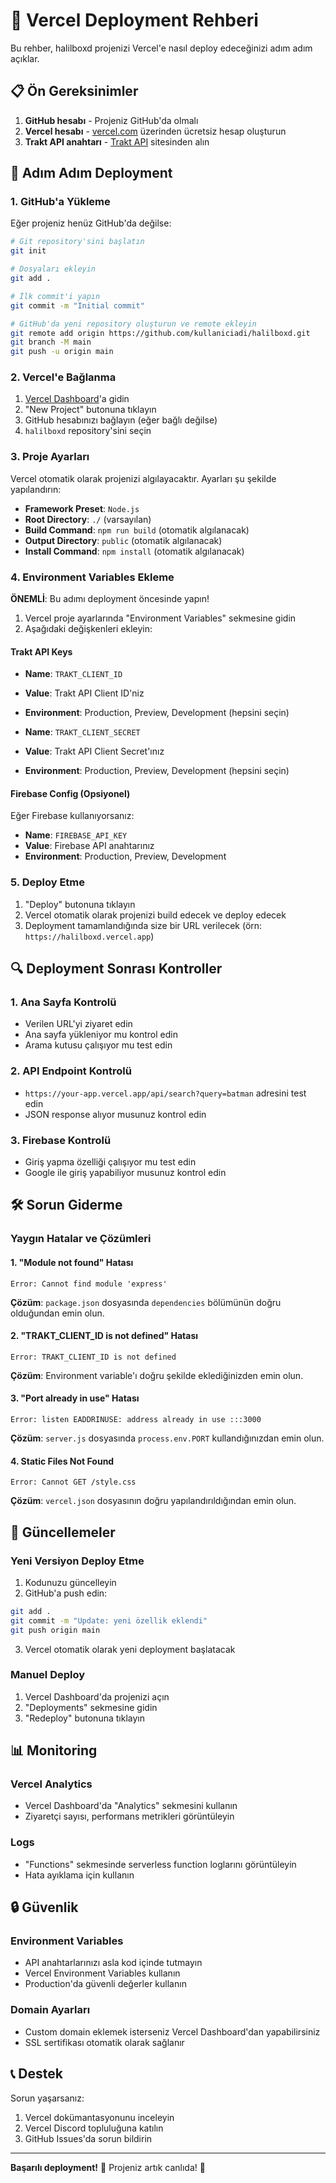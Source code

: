 # 🚀 Vercel Deployment Rehberi

Bu rehber, halilboxd projenizi Vercel'e nasıl deploy edeceğinizi adım adım açıklar.

## 📋 Ön Gereksinimler

1. **GitHub hesabı** - Projeniz GitHub'da olmalı
2. **Vercel hesabı** - [vercel.com](https://vercel.com) üzerinden ücretsiz hesap oluşturun
3. **Trakt API anahtarı** - [Trakt API](https://trakt.tv/oauth/applications) sitesinden alın

## 🔧 Adım Adım Deployment

### 1. GitHub'a Yükleme

Eğer projeniz henüz GitHub'da değilse:

```bash
# Git repository'sini başlatın
git init

# Dosyaları ekleyin
git add .

# İlk commit'i yapın
git commit -m "Initial commit"

# GitHub'da yeni repository oluşturun ve remote ekleyin
git remote add origin https://github.com/kullaniciadi/halilboxd.git
git branch -M main
git push -u origin main
```

### 2. Vercel'e Bağlanma

1. [Vercel Dashboard](https://vercel.com/dashboard)'a gidin
2. "New Project" butonuna tıklayın
3. GitHub hesabınızı bağlayın (eğer bağlı değilse)
4. `halilboxd` repository'sini seçin

### 3. Proje Ayarları

Vercel otomatik olarak projenizi algılayacaktır. Ayarları şu şekilde yapılandırın:

- **Framework Preset**: `Node.js`
- **Root Directory**: `./` (varsayılan)
- **Build Command**: `npm run build` (otomatik algılanacak)
- **Output Directory**: `public` (otomatik algılanacak)
- **Install Command**: `npm install` (otomatik algılanacak)

### 4. Environment Variables Ekleme

**ÖNEMLİ**: Bu adımı deployment öncesinde yapın!

1. Vercel proje ayarlarında "Environment Variables" sekmesine gidin
2. Aşağıdaki değişkenleri ekleyin:

#### Trakt API Keys
- **Name**: `TRAKT_CLIENT_ID`
- **Value**: Trakt API Client ID'niz
- **Environment**: Production, Preview, Development (hepsini seçin)

- **Name**: `TRAKT_CLIENT_SECRET`
- **Value**: Trakt API Client Secret'ınız
- **Environment**: Production, Preview, Development (hepsini seçin)

#### Firebase Config (Opsiyonel)
Eğer Firebase kullanıyorsanız:

- **Name**: `FIREBASE_API_KEY`
- **Value**: Firebase API anahtarınız
- **Environment**: Production, Preview, Development

### 5. Deploy Etme

1. "Deploy" butonuna tıklayın
2. Vercel otomatik olarak projenizi build edecek ve deploy edecek
3. Deployment tamamlandığında size bir URL verilecek (örn: `https://halilboxd.vercel.app`)

## 🔍 Deployment Sonrası Kontroller

### 1. Ana Sayfa Kontrolü
- Verilen URL'yi ziyaret edin
- Ana sayfa yükleniyor mu kontrol edin
- Arama kutusu çalışıyor mu test edin

### 2. API Endpoint Kontrolü
- `https://your-app.vercel.app/api/search?query=batman` adresini test edin
- JSON response alıyor musunuz kontrol edin

### 3. Firebase Kontrolü
- Giriş yapma özelliği çalışıyor mu test edin
- Google ile giriş yapabiliyor musunuz kontrol edin

## 🛠️ Sorun Giderme

### Yaygın Hatalar ve Çözümleri

#### 1. "Module not found" Hatası
```
Error: Cannot find module 'express'
```
**Çözüm**: `package.json` dosyasında `dependencies` bölümünün doğru olduğundan emin olun.

#### 2. "TRAKT_CLIENT_ID is not defined" Hatası
```
Error: TRAKT_CLIENT_ID is not defined
```
**Çözüm**: Environment variable'ı doğru şekilde eklediğinizden emin olun.

#### 3. "Port already in use" Hatası
```
Error: listen EADDRINUSE: address already in use :::3000
```
**Çözüm**: `server.js` dosyasında `process.env.PORT` kullandığınızdan emin olun.

#### 4. Static Files Not Found
```
Error: Cannot GET /style.css
```
**Çözüm**: `vercel.json` dosyasının doğru yapılandırıldığından emin olun.

## 🔄 Güncellemeler

### Yeni Versiyon Deploy Etme

1. Kodunuzu güncelleyin
2. GitHub'a push edin:
```bash
git add .
git commit -m "Update: yeni özellik eklendi"
git push origin main
```
3. Vercel otomatik olarak yeni deployment başlatacak

### Manuel Deploy

1. Vercel Dashboard'da projenizi açın
2. "Deployments" sekmesine gidin
3. "Redeploy" butonuna tıklayın

## 📊 Monitoring

### Vercel Analytics
- Vercel Dashboard'da "Analytics" sekmesini kullanın
- Ziyaretçi sayısı, performans metrikleri görüntüleyin

### Logs
- "Functions" sekmesinde serverless function loglarını görüntüleyin
- Hata ayıklama için kullanın

## 🔒 Güvenlik

### Environment Variables
- API anahtarlarınızı asla kod içinde tutmayın
- Vercel Environment Variables kullanın
- Production'da güvenli değerler kullanın

### Domain Ayarları
- Custom domain eklemek isterseniz Vercel Dashboard'dan yapabilirsiniz
- SSL sertifikası otomatik olarak sağlanır

## 📞 Destek

Sorun yaşarsanız:
1. Vercel dokümantasyonunu inceleyin
2. Vercel Discord topluluğuna katılın
3. GitHub Issues'da sorun bildirin

---

**Başarılı deployment!** 🎉 Projeniz artık canlıda! 🚀 